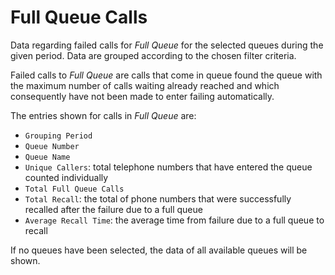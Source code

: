 # Full Queue Calls

Data regarding failed calls for *Full Queue* for the selected queues
during the given period.
Data are grouped according to the chosen filter criteria.

Failed calls to *Full Queue* are calls that come in
queue found the queue with the maximum number of calls waiting
already reached and which consequently have not been made to enter failing
automatically.

The entries shown for calls in *Full Queue* are:

- `Grouping Period`
- `Queue Number`
- `Queue Name`
- `Unique Callers`: total telephone numbers that have entered the queue
counted individually
- `Total Full Queue Calls`
- `Total Recall`: the total of phone numbers that were successfully recalled after the failure due to a full queue
- `Average Recall Time`: the average time from failure due to a full queue to recall


If no queues have been selected, the data of all available queues will be 
shown.
